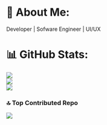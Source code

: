 # 💫 About Me:
Developer | Sofware Engineer | UI/UX
# 📊 GitHub Stats:
![](https://github-readme-stats.vercel.app/api?username=Doemcloud&theme=dark&hide_border=false&include_all_commits=true&count_private=true)<br/>
![](https://github-readme-streak-stats.herokuapp.com/?user=Doemcloud&theme=dark&hide_border=false)<br/>
![](https://github-readme-stats.vercel.app/api/top-langs/?username=Doemcloud&theme=dark&hide_border=false&include_all_commits=true&count_private=true&layout=compact)

### 🔝 Top Contributed Repo
![](https://github-contributor-stats.vercel.app/api?username=Doemcloud&limit=5&theme=dark&combine_all_yearly_contributions=true)
